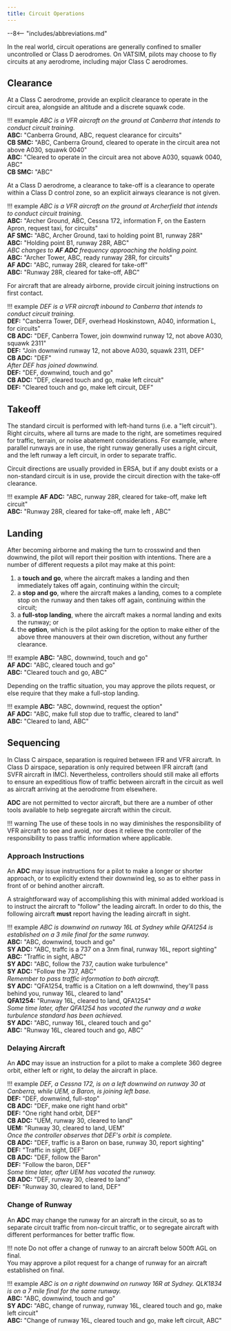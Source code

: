 ```yaml
---
title: Circuit Operations
---
```


--8<-- "includes/abbreviations.md"

In the real world, circuit operations are generally confined to smaller
uncontrolled or Class D aerodromes. On VATSIM, pilots may choose to fly circuits
at any aerodrome, including major Class C aerodromes.

## Clearance

At a Class C aerodrome, provide an explicit clearance to operate in the circuit
area, alongside an altitude and a discrete squawk code.

!!! example
    *ABC is a VFR aircraft on the ground at Canberra that intends to conduct circuit training.*  
    **ABC:** "Canberra Ground, ABC, request clearance for circuits"  
    **CB SMC:** "ABC, Canberra Ground, cleared to operate in the circuit area not above A030, squawk 0040"  
    **ABC:** "Cleared to operate in the circuit area not above A030, squawk 0040, ABC"  
    **CB SMC:** "ABC"

At a Class D aerodrome, a clearance to take-off is a clearance to operate within
a Class D control zone, so an explicit airways clearance is not given.

!!! example
    *ABC is a VFR aircraft on the ground at Archerfield that intends to conduct circuit training.*  
    **ABC:** "Archer Ground, ABC, Cessna 172, information F, on the Eastern Apron, request taxi, for circuits"  
    **AF SMC:** "ABC, Archer Ground, taxi to holding point B1, runway 28R"  
    **ABC:** "Holding point B1, runway 28R, ABC"  
    *ABC changes to **AF ADC** frequency approaching the holding point.*  
    **ABC:** "Archer Tower, ABC, ready runway 28R, for circuits"  
    **AF ADC:** "ABC, runway 28R, cleared for take-off"  
    **ABC:** "Runway 28R, cleared for take-off, ABC"

For aircraft that are already airborne, provide circuit joining instructions on first contact.

!!! example
    *DEF is a VFR aircraft inbound to Canberra that intends to conduct circuit training.*  
    **DEF:** "Canberra Tower, DEF, overhead Hoskinstown, A040, information L, for circuits"  
    **CB ADC:** "DEF, Canberra Tower, join downwind runway 12, not above A030, squawk 2311"  
    **DEF:** "Join downwind runway 12, not above A030, squawk 2311, DEF"  
    **CB ADC:** "DEF"  
    *After DEF has joined downwind.*  
    **DEF:** "DEF, downwind, touch and go"  
    **CB ADC:** "DEF, cleared touch and go, make left circuit"  
    **DEF:** "Cleared touch and go, make left circuit, DEF"

## Takeoff

The standard circuit is performed with left-hand turns (i.e. a "left circuit").
Right circuits, where all turns are made to the right, are sometimes required
for traffic, terrain, or noise abatement considerations. For example, where
parallel runways are in use, the right runway generally uses a right circuit,
and the left runway a left circuit, in order to separate traffic.

Circuit directions are usually provided in ERSA, but if any doubt exists or a
non-standard circuit is in use, provide the circuit direction with the take-off
clearance.

!!! example
    **AF ADC:** "ABC, runway 28R, cleared for take-off, make left circuit"  
    **ABC:** "Runway 28R, cleared for take-off, make left , ABC"

## Landing

After becoming airborne and making the turn to crosswind and then downwind, the
pilot will report their position with intentions. There are a number of
different requests a pilot may make at this point:

1. a **touch and go**, where the aircraft makes a landing and then immediately takes off again, continuing within the circuit;
2. a **stop and go**, where the aircraft makes a landing, comes to a complete stop on the runway and then takes off again, continuing within the circuit;
3. a **full-stop landing**, where the aircraft makes a normal landing and exits the runway; or
4. the **option**, which is the pilot asking for the option to make either of the above three manouvers at their own discretion, without any further clearance.

!!! example
    **ABC:** "ABC, downwind, touch and go"  
    **AF ADC:** "ABC, cleared touch and go"  
    **ABC:** "Cleared touch and go, ABC"


Depending on the traffic situation, you may approve the pilots request, or else
require that they make a full-stop landing.

!!! example
    **ABC:** "ABC, downwind, request the option"  
    **AF ADC:** "ABC, make full stop due to traffic, cleared to land"  
    **ABC:** "Cleared to land, ABC"

## Sequencing

In Class C airspace, separation is required between IFR and VFR aircraft. In
Class D airspace, separation is only required between IFR aircraft (and SVFR
aircraft in IMC). Nevertheless, controllers should still make all efforts to
ensure an expeditious flow of traffic between aircraft in the circuit as well as
aircraft arriving at the aerodrome from elsewhere.

**ADC** are not permitted to vector aircraft, but there are a number of other
tools available to help segregate aircraft within the circuit.

!!! warning
    The use of these tools in no way diminishes the responsibility of VFR
    aircraft to see and avoid, nor does it relieve the controller of the
    responsibility to pass traffic information where applicable.

### Approach Instructions

An **ADC** may issue instructions for a pilot to make a longer or shorter
approach, or to explicitly extend their downwind leg, so as to either pass in
front of or behind another aircraft.

A straightforward way of accomplishing this with minimal added workload is to
instruct the aircraft to "follow" the leading aircraft. In order to do this, the
following aircraft **must** report having the leading aircraft in sight.

!!! example
    *ABC is downwind on runway 16L at Sydney while QFA1254 is established on a 3 mile final for the same runway.*  
    **ABC:** "ABC, downwind, touch and go"  
    **SY ADC:** "ABC, traffc is a 737 on a 3nm final, runway 16L, report sighting"  
    **ABC:** "Traffic in sight, ABC"  
    **SY ADC:** "ABC, follow the 737, caution wake turbulence"  
    **SY ADC:** "Follow the 737, ABC"  
    *Remember to pass traffic information to both aircraft.*  
    **SY ADC:** "QFA1254, traffic is a Citation on a left downwind, they'll pass behind you, runway 16L, cleared to land"  
    **QFA1254:** "Runway 16L, cleared to land, QFA1254"  
    *Some time later, after QFA1254 has vacated the runway and a wake turbulence standard has been achieved.*  
    **SY ADC:** "ABC, runway 16L, cleared touch and go"  
    **ABC:** "Runway 16L, cleared touch and go, ABC"

### Delaying Aircraft

An **ADC** may issue an instruction for a pilot to make a complete 360 degree
orbit, either left or right, to delay the aircraft in place.

!!! example
    *DEF, a Cessna 172, is on a left downwind on runway 30 at Canberra, while UEM, a Baron, is joining left base.*  
    **DEF:** "DEF, downwind, full-stop"  
    **CB ADC:** "DEF, make one right hand orbit"  
    **DEF:** "One right hand orbit, DEF"  
    **CB ADC:** "UEM, runway 30, cleared to land"  
    **UEM:** "Runway 30, cleared to land, UEM"  
    *Once the controller observes that DEF's orbit is complete.*  
    **CB ADC:** "DEF, traffic is a Baron on base, runway 30, report sighting"  
    **DEF:** "Traffic in sight, DEF"  
    **CB ADC:** "DEF, follow the Baron"  
    **DEF:** "Follow the baron, DEF"  
    *Some time later, after UEM has vacated the runway.*  
    **CB ADC:** "DEF, runway 30, cleared to land"  
    **DEF:** "Runway 30, cleared to land, DEF"

### Change of Runway

An **ADC** may change the runway for an aircraft in the circuit, so as to
separate circuit traffic from non-circuit traffic, or to segregate aircraft with
different performances for better traffic flow.

!!! note
    Do not offer a change of runway to an aircraft below 500ft AGL on final.  
    You may approve a pilot request for a change of runway for an aircraft
    established on final.

!!! example
    *ABC is on a right downwind on runway 16R at Sydney. QLK1834 is on a 7 mile final for the same runway.*  
    **ABC:** "ABC, downwind, touch and go"  
    **SY ADC:** "ABC, change of runway, runway 16L, cleared touch and go, make left circuit"  
    **ABC:** "Change of runway 16L, cleared touch and go, make left circuit, ABC"
